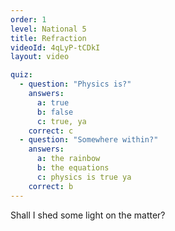 ```yaml
---
order: 1
level: National 5
title: Refraction
videoId: 4qLyP-tCDkI
layout: video

quiz:
  - question: "Physics is?"
    answers:
      a: true
      b: false
      c: true, ya
    correct: c
  - question: "Somewhere within?"
    answers: 
      a: the rainbow
      b: the equations
      c: physics is true ya
    correct: b
---
```


Shall I shed some light on the matter?